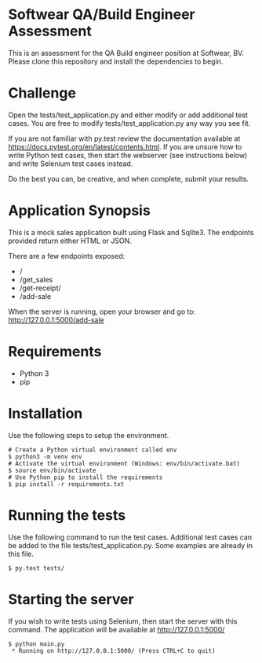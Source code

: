 # Softwear QA/Build Engineer Assessment

This is an assessment for the QA Build engineer position at Softwear, BV. Please clone this repository and install the dependencies to begin.

# Challenge

Open the tests/test_application.py and either modify or add additional test cases. You are free to modify tests/test_application.py any way you see fit. 

If you are not familiar with py.test review the documentation available at https://docs.pytest.org/en/latest/contents.html. If you are unsure how to write Python test cases, then start the webserver (see instructions below) and write Selenium test cases instead.

Do the best you can, be creative, and when complete, submit your results.

# Application Synopsis

This is a mock sales application built using Flask and Sqlite3. The endpoints provided return either HTML or JSON.

There are a few endpoints exposed:

* /
* /get_sales
* /get-receipt/<id>
* /add-sale

When the server is running, open your browser and go to: http://127.0.0.1:5000/add-sale

# Requirements

* Python 3
* pip

# Installation

Use the following steps to setup the environment.

```
# Create a Python virtual environment called env
$ python3 -m venv env
# Activate the virtual environment (Windows: env/bin/activate.bat)
$ source env/bin/activate
# Use Python pip to install the requirements
$ pip install -r requirements.txt
````

# Running the tests

Use the following command to run the test cases. Additional test cases can be added to the file tests/test_application.py. Some examples are already in this file.

```
$ py.test tests/
```

# Starting the server

If you wish to write tests using Selenium, then start the server with this command. The application will be available at http://127.0.0.1:5000/

```
$ python main.py
 * Running on http://127.0.0.1:5000/ (Press CTRL+C to quit)
```

